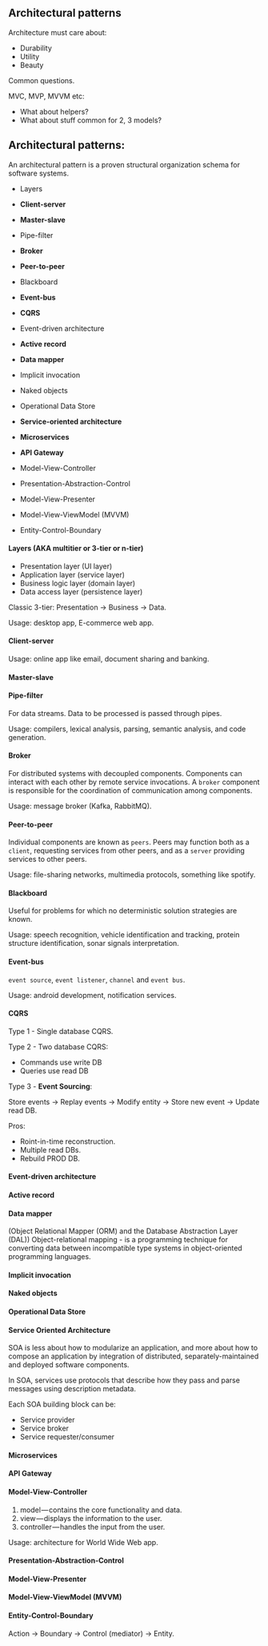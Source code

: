 Architectural patterns
-

Architecture must care about:
* Durability
* Utility
* Beauty

Common questions.

MVC, MVP, MVVM etc:

* What about helpers?
* What about stuff common for 2, 3 models?

## Architectural patterns:

An architectural pattern is a proven structural organization schema for software systems.

* Layers
* **Client-server**
* **Master-slave**
* Pipe-filter
* **Broker**
* **Peer-to-peer**
* Blackboard
* **Event-bus**
* **CQRS**

* Event-driven architecture
* **Active record**
* **Data mapper**
* Implicit invocation
* Naked objects
* Operational Data Store
* **Service-oriented architecture**
* **Microservices**
* **API Gateway**

* Model-View-Controller
* Presentation-Abstraction-Control
* Model-View-Presenter
* Model-View-ViewModel (MVVM)
* Entity-Control-Boundary

#### Layers (AKA multitier or 3-tier or n-tier)

* Presentation layer (UI layer)
* Application layer (service layer)
* Business logic layer (domain layer)
* Data access layer (persistence layer)

Classic 3-tier: Presentation -> Business -> Data.

Usage: desktop app, E-commerce web app.

#### Client-server

Usage: online app like email, document sharing and banking.

#### Master-slave

#### Pipe-filter

For data streams. Data to be processed is passed through pipes.

Usage: compilers, lexical analysis, parsing, semantic analysis, and code generation.

#### Broker

For distributed systems with decoupled components.
Components can interact with each other by remote service invocations.
A `broker` component is responsible for the coordination of communication among components.

Usage: message broker (Kafka, RabbitMQ).

#### Peer-to-peer

Individual components are known as `peers`.
Peers may function both as a `client`, requesting services from other peers,
and as a `server` providing services to other peers.

Usage: file-sharing networks, multimedia protocols, something like spotify.

#### Blackboard

Useful for problems for which no deterministic solution strategies are known.

Usage: speech recognition, vehicle identification and tracking,
protein structure identification, sonar signals interpretation.

#### Event-bus

`event source`, `event listener`, `channel` and `event bus`.

Usage: android development, notification services.

#### CQRS

Type 1 - Single database CQRS.

Type 2 - Two database CQRS:

* Commands use write DB
* Queries use read DB

Type 3 - **Event Sourcing**:

Store events -> Replay events -> Modify entity -> Store new event -> Update read DB.

Pros:

* Roint-in-time reconstruction.
* Multiple read DBs.
* Rebuild PROD DB.

#### Event-driven architecture

#### Active record

#### Data mapper

(Object Relational Mapper (ORM) and the Database Abstraction Layer (DAL))
Object-relational mapping - is a programming technique
for converting data between incompatible type systems in object-oriented programming languages.

#### Implicit invocation

#### Naked objects

#### Operational Data Store

#### Service Oriented Architecture

SOA is less about how to modularize an application,
and more about how to compose an application by integration
of distributed, separately-maintained and deployed software components.

In SOA, services use protocols that describe how they pass and parse messages using description metadata.

Each SOA building block can be:

* Service provider
* Service broker
* Service requester/consumer

#### Microservices

#### API Gateway

#### Model-View-Controller

1. model — contains the core functionality and data.
2. view — displays the information to the user.
3. controller — handles the input from the user.

Usage: architecture for World Wide Web app.

#### Presentation-Abstraction-Control

#### Model-View-Presenter

#### Model-View-ViewModel (MVVM)

#### Entity-Control-Boundary

Action -> Boundary -> Control (mediator) -> Entity.
